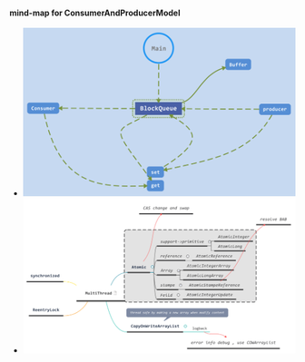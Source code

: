 #### mind-map for ConsumerAndProducerModel
- <img src="ConsumerAndProducerModel.svg">
- <img src="../../image/MultiThread.svg">
